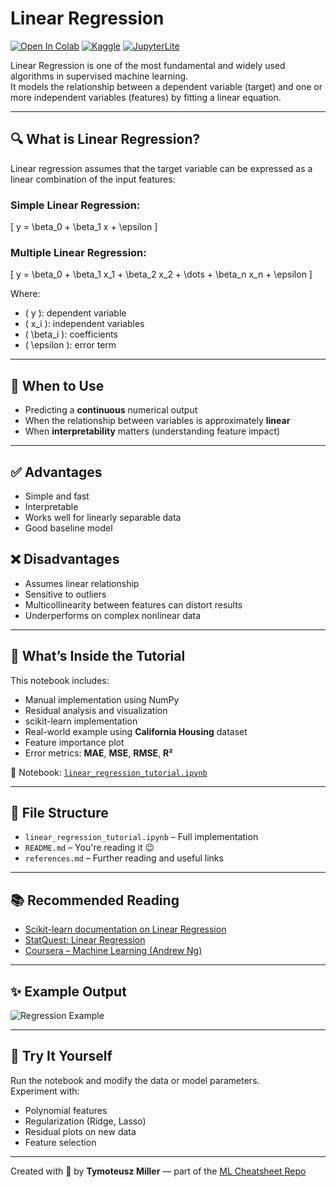 # Linear Regression

[![Open In Colab](https://colab.research.google.com/assets/colab-badge.svg)](https://colab.research.google.com/github/your-username/ml-cheatsheet-repo/blob/main/eng/linear_regression/linear_regression_tutorial.ipynb)
[![Kaggle](https://img.shields.io/badge/Open%20in-Kaggle-blue)](https://www.kaggle.com/kernels)
[![JupyterLite](https://img.shields.io/badge/Try%20it-JupyterLite-orange)](https://jupyterlite.github.io/demo)

Linear Regression is one of the most fundamental and widely used algorithms in supervised machine learning.  
It models the relationship between a dependent variable (target) and one or more independent variables (features) by fitting a linear equation.

---

## 🔍 What is Linear Regression?

Linear regression assumes that the target variable can be expressed as a linear combination of the input features:

### Simple Linear Regression:
\[
y = \beta_0 + \beta_1 x + \epsilon
\]

### Multiple Linear Regression:
\[
y = \beta_0 + \beta_1 x_1 + \beta_2 x_2 + \dots + \beta_n x_n + \epsilon
\]

Where:
- \( y \): dependent variable  
- \( x_i \): independent variables  
- \( \beta_i \): coefficients  
- \( \epsilon \): error term

---

## 🧠 When to Use

- Predicting a **continuous** numerical output
- When the relationship between variables is approximately **linear**
- When **interpretability** matters (understanding feature impact)

---

## ✅ Advantages

- Simple and fast
- Interpretable
- Works well for linearly separable data
- Good baseline model

## ❌ Disadvantages

- Assumes linear relationship
- Sensitive to outliers
- Multicollinearity between features can distort results
- Underperforms on complex nonlinear data

---

## 🧪 What’s Inside the Tutorial

This notebook includes:
- Manual implementation using NumPy
- Residual analysis and visualization
- scikit-learn implementation
- Real-world example using **California Housing** dataset
- Feature importance plot
- Error metrics: **MAE**, **MSE**, **RMSE**, **R²**

📘 Notebook: [`linear_regression_tutorial.ipynb`](./linear_regression_tutorial.ipynb)

---

## 📂 File Structure

- `linear_regression_tutorial.ipynb` – Full implementation
- `README.md` – You're reading it 😉
- `references.md` – Further reading and useful links

---

## 📚 Recommended Reading

- [Scikit-learn documentation on Linear Regression](https://scikit-learn.org/stable/modules/linear_model.html#ordinary-least-squares)
- [StatQuest: Linear Regression](https://www.youtube.com/watch?v=nk2CQITm_eo)
- [Coursera – Machine Learning (Andrew Ng)](https://www.coursera.org/learn/machine-learning)

---

## ✨ Example Output

![Regression Example](https://upload.wikimedia.org/wikipedia/commons/thumb/3/3a/Linear_regression.svg/512px-Linear_regression.svg.png)

---

## 🧠 Try It Yourself

Run the notebook and modify the data or model parameters.  
Experiment with:
- Polynomial features
- Regularization (Ridge, Lasso)
- Residual plots on new data
- Feature selection

---

Created with 💙 by **Tymoteusz Miller** — part of the [ML Cheatsheet Repo](../../README.md)
